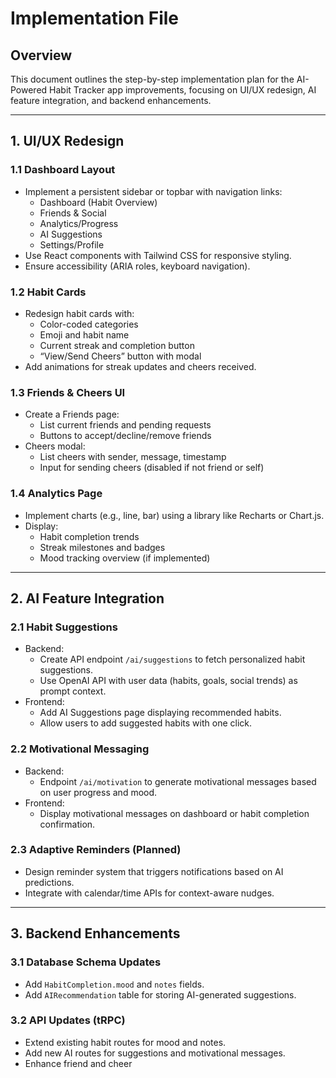# Implementation File

## Overview
This document outlines the step-by-step implementation plan for the AI-Powered Habit Tracker app improvements, focusing on UI/UX redesign, AI feature integration, and backend enhancements.

---

## 1. UI/UX Redesign

### 1.1 Dashboard Layout
- Implement a persistent sidebar or topbar with navigation links:
  - Dashboard (Habit Overview)
  - Friends & Social
  - Analytics/Progress
  - AI Suggestions
  - Settings/Profile
- Use React components with Tailwind CSS for responsive styling.
- Ensure accessibility (ARIA roles, keyboard navigation).

### 1.2 Habit Cards
- Redesign habit cards with:
  - Color-coded categories
  - Emoji and habit name
  - Current streak and completion button
  - “View/Send Cheers” button with modal
- Add animations for streak updates and cheers received.

### 1.3 Friends & Cheers UI
- Create a Friends page:
  - List current friends and pending requests
  - Buttons to accept/decline/remove friends
- Cheers modal:
  - List cheers with sender, message, timestamp
  - Input for sending cheers (disabled if not friend or self)

### 1.4 Analytics Page
- Implement charts (e.g., line, bar) using a library like Recharts or Chart.js.
- Display:
  - Habit completion trends
  - Streak milestones and badges
  - Mood tracking overview (if implemented)

---

## 2. AI Feature Integration

### 2.1 Habit Suggestions
- Backend:
  - Create API endpoint `/ai/suggestions` to fetch personalized habit suggestions.
  - Use OpenAI API with user data (habits, goals, social trends) as prompt context.
- Frontend:
  - Add AI Suggestions page displaying recommended habits.
  - Allow users to add suggested habits with one click.

### 2.2 Motivational Messaging
- Backend:
  - Endpoint `/ai/motivation` to generate motivational messages based on user progress and mood.
- Frontend:
  - Display motivational messages on dashboard or habit completion confirmation.

### 2.3 Adaptive Reminders (Planned)
- Design reminder system that triggers notifications based on AI predictions.
- Integrate with calendar/time APIs for context-aware nudges.

---

## 3. Backend Enhancements

### 3.1 Database Schema Updates
- Add `HabitCompletion.mood` and `notes` fields.
- Add `AIRecommendation` table for storing AI-generated suggestions.

### 3.2 API Updates (tRPC)
- Extend existing habit routes for mood and notes.
- Add new AI routes for suggestions and motivational messages.
- Enhance friend and cheer

